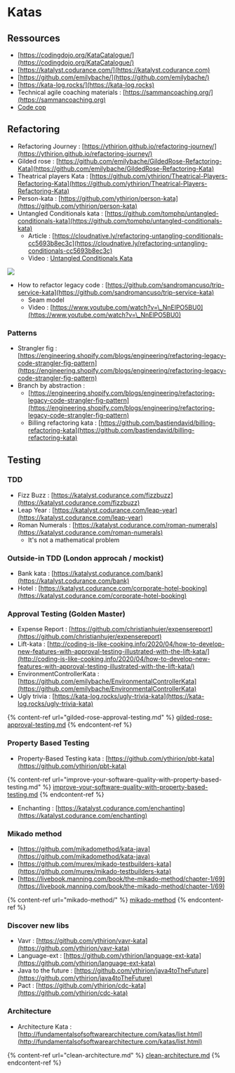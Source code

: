 # Katas

## Ressources

* [https://codingdojo.org/KataCatalogue/](https://codingdojo.org/KataCatalogue/)
* [https://katalyst.codurance.com/](https://katalyst.codurance.com)
* [https://github.com/emilybache/](https://github.com/emilybache/)
* [https://kata-log.rocks/](https://kata-log.rocks)
* Technical agile coaching materials : [https://sammancoaching.org/](https://sammancoaching.org)
* [Code cop](http://blog.code-cop.org/p/my-code-katas.html)

## Refactoring

* Refactoring Journey : [https://ythirion.github.io/refactoring-journey/](https://ythirion.github.io/refactoring-journey/)
* Gilded rose : [https://github.com/emilybache/GildedRose-Refactoring-Kata](https://github.com/emilybache/GildedRose-Refactoring-Kata)
* Theatrical players Kata : [https://github.com/ythirion/Theatrical-Players-Refactoring-Kata](https://github.com/ythirion/Theatrical-Players-Refactoring-Kata)
* Person-kata : [https://github.com/ythirion/person-kata](https://github.com/ythirion/person-kata)
* Untangled Conditionals kata : [https://github.com/tomphp/untangled-conditionals-kata](https://github.com/tomphp/untangled-conditionals-kata)
  * Article : [https://cloudnative.ly/refactoring-untangling-conditionals-cc5693b8ec3c](https://cloudnative.ly/refactoring-untangling-conditionals-cc5693b8ec3c)
  * Video : [Untangled Conditionals Kata](https://www.youtube.com/watch?v=NWgY-0Qu4S4)

![](https://firebasestorage.googleapis.com/v0/b/gitbook-x-prod.appspot.com/o/spaces%2F-MAffO8xa1ZWmgZvfeK2%2Fuploads%2FlkJyCZsVZYJqZdBg9dc8%2Ffile.png?alt=media)

* How to refactor legacy code : [https://github.com/sandromancuso/trip-service-kata](https://github.com/sandromancuso/trip-service-kata)
  * Seam model
  * Video : [https://www.youtube.com/watch?v=\_NnElPO5BU0](https://www.youtube.com/watch?v=\_NnElPO5BU0)

### Patterns

* Strangler fig : [https://engineering.shopify.com/blogs/engineering/refactoring-legacy-code-strangler-fig-pattern](https://engineering.shopify.com/blogs/engineering/refactoring-legacy-code-strangler-fig-pattern)
* Branch by abstraction :
  * [https://engineering.shopify.com/blogs/engineering/refactoring-legacy-code-strangler-fig-pattern](https://engineering.shopify.com/blogs/engineering/refactoring-legacy-code-strangler-fig-pattern)
  * Billing refactoring kata : [https://github.com/bastiendavid/billing-refactoring-kata](https://github.com/bastiendavid/billing-refactoring-kata)

## Testing

### TDD

* Fizz Buzz : [https://katalyst.codurance.com/fizzbuzz](https://katalyst.codurance.com/fizzbuzz)
* Leap Year : [https://katalyst.codurance.com/leap-year](https://katalyst.codurance.com/leap-year)
* Roman Numerals : [https://katalyst.codurance.com/roman-numerals](https://katalyst.codurance.com/roman-numerals)
  * It's not a mathematical problem

### Outside-in TDD (London approcah / mockist)

* Bank kata : [https://katalyst.codurance.com/bank](https://katalyst.codurance.com/bank)
* Hotel : [https://katalyst.codurance.com/corporate-hotel-booking](https://katalyst.codurance.com/corporate-hotel-booking)

### Approval Testing (Golden Master)

* Expense Report : [https://github.com/christianhujer/expensereport](https://github.com/christianhujer/expensereport)
* Lift-kata : [http://coding-is-like-cooking.info/2020/04/how-to-develop-new-features-with-approval-testing-illustrated-with-the-lift-kata/](http://coding-is-like-cooking.info/2020/04/how-to-develop-new-features-with-approval-testing-illustrated-with-the-lift-kata/)
* EnvironmentControllerKata : [https://github.com/emilybache/EnvironmentalControllerKata](https://github.com/emilybache/EnvironmentalControllerKata)
* Ugly trivia : [https://kata-log.rocks/ugly-trivia-kata](https://kata-log.rocks/ugly-trivia-kata)

{% content-ref url="gilded-rose-approval-testing.md" %}
[gilded-rose-approval-testing.md](gilded-rose-approval-testing.md)
{% endcontent-ref %}

### Property Based Testing

* Property-Based Testing kata : [https://github.com/ythirion/pbt-kata](https://github.com/ythirion/pbt-kata)

{% content-ref url="improve-your-software-quality-with-property-based-testing.md" %}
[improve-your-software-quality-with-property-based-testing.md](improve-your-software-quality-with-property-based-testing.md)
{% endcontent-ref %}

* Enchanting : [https://katalyst.codurance.com/enchanting](https://katalyst.codurance.com/enchanting)

### Mikado method

* [https://github.com/mikadomethod/kata-java](https://github.com/mikadomethod/kata-java)
* [https://github.com/murex/mikado-testbuilders-kata](https://github.com/murex/mikado-testbuilders-kata)
* [https://livebook.manning.com/book/the-mikado-method/chapter-1/69](https://livebook.manning.com/book/the-mikado-method/chapter-1/69)

{% content-ref url="mikado-method/" %}
[mikado-method](mikado-method/)
{% endcontent-ref %}

### Discover new libs

* Vavr : [https://github.com/ythirion/vavr-kata](https://github.com/ythirion/vavr-kata)
* Language-ext : [https://github.com/ythirion/language-ext-kata](https://github.com/ythirion/language-ext-kata)
* Java to the future : [https://github.com/ythirion/java4toTheFuture](https://github.com/ythirion/java4toTheFuture)
* Pact : [https://github.com/ythirion/cdc-kata](https://github.com/ythirion/cdc-kata)

### Architecture

* Architecture Kata : [http://fundamentalsofsoftwarearchitecture.com/katas/list.html](http://fundamentalsofsoftwarearchitecture.com/katas/list.html)

{% content-ref url="clean-architecture.md" %}
[clean-architecture.md](clean-architecture.md)
{% endcontent-ref %}

